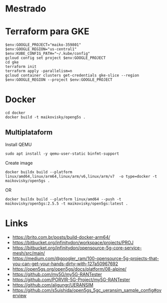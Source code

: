 # Mestrado

# Terraform para GKE

```
$env:GOOGLE_PROJECT="maiko-359801"
$env:GOOGLE_REGION="us-central1"
$env:KUBE_CONFIG_PATH="~/.kube/config" 
gcloud config set project $env:GOOGLE_PROJECT
cd gke
terraform init
terraform apply -parallelism=n
gcloud container clusters get-credentials gke-slice --region $env:GOOGLE_REGION --project $env:GOOGLE_PROJECT
```

# Docker

```
cd docker
docker build -t maikovisky/openg5s .

```

## Multiplataform

Install QEMU  

```
sudo apt install -y qemu-user-static binfmt-support
```

Create image

```
docker buildx build --platform linux/amd64,linux/arm64,linux/arm/v6,linux/arm/v7  -o type=docker -t maikovisky/open5gs .
```
 
 OR

```
docker buildx build --platform linux/amd64 --push -t maikovisky/open5gs:2.5.5 -t maikovisky/open5gs:latest .
```


# Links
- https://brito.com.br/posts/build-docker-arm64/
- https://bitbucket.org/infinitydon/workspace/projects/PROJ
- https://bitbucket.org/infinitydon/opensource-5g-core-service-mesh/src/main/
- https://medium.com/@googler_ram/100-opensource-5g-projects-that-you-can-get-your-hands-dirty-with-127a50967692
- https://open5gs.org/open5gs/docs/platform/08-alpine/
- https://github.com/my5G/my5G-RANTester
- https://github.com/PORVIR-5G-Project/my5G-RANTester
- https://github.com/aligungr/UERANSIM
- https://github.com/s5uishida/open5gs_5gc_ueransim_sample_config#overview
